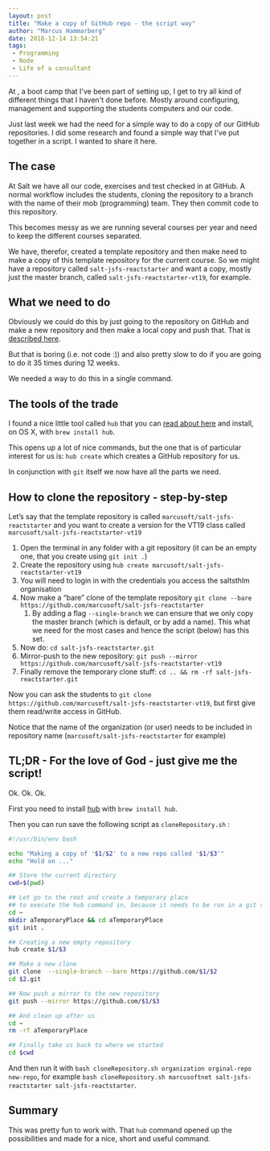 ```yaml
---
layout: post
title: "Make a copy of GitHub repo - the script way"
author: "Marcus Hammarberg"
date: 2018-12-14 13:54:21
tags:
 - Programming
 - Node
 - Life of a consultant
---
```


At [</salt>](https://www.study-at-salt.com/), a boot camp that I've been part of setting up, I get to try all kind of different things that I haven't done before. Mostly around configuring, management and supporting the students computers and our code.

Just last week we had the need for a simple way to do a copy of our GitHub repositories. I did some research and found a simple way that I've put together in a script. I wanted to share it here.

<!-- excerpt-end -->

## The case

At Salt we have all our code, exercises and test checked in at GitHub. A normal workflow includes the students, cloning the repository to a branch with the name of their mob (programming) team. They then commit code to this repository.

This becomes messy as we are running several courses per year and need to keep the different courses separated.

We have, therefor, created a template repository and then make need to make a copy of this template repository for the current course. So we might have a repository called `salt-jsfs-reactstarter` and want a copy, mostly just the master branch, called `salt-jsfs-reactstarter-vt19`, for example.

## What we need to do

Obviously we could do this by just going to the repository on GitHub and make a new repository and then make a local copy and push that. That is [described here](https://help.github.com/articles/duplicating-a-repository/).

But that is boring (i.e. not code :)) and also pretty slow to do if you are going to do it 35 times during 12 weeks.

We needed a way to do this in a single command.

## The tools of the trade

I found a nice little tool called `hub` that you can [read about here](https://hub.github.com/) and install, on OS X, with `brew install hub`.

This opens up a lot of nice commands, but the one that is of particular interest for us is: `hub create` which creates a GitHub repository for us.

In conjunction with `git` itself we now have all the parts we need.

## How to clone the repository - step-by-step

Let’s say that the template repository is called `marcusoft/salt-jsfs-reactstarter` and you want to create a version for the VT19 class called `marcusoft/salt-jsfs-reactstarter-vt19`

1. Open the terminal in any folder with a git repository (it can be an empty one, that you create using `git init .`)
2. Create the repository using `hub create marcusoft/salt-jsfs-reactstarter-vt19`
3. You will need to login in with the credentials you access the saltsthlm organisation
4. Now make a “bare” clone of the template repository `git clone --bare https://github.com/marcusoft/salt-jsfs-reactstarter`
   1. By adding a flag `--single-branch` we can ensure that we only copy the master branch (which is default, or by add a name). This what we need for the most cases and hence the script (below) has this set.
5. Now do: `cd salt-jsfs-reactstarter.git`
6. Mirror-push to the new repository: `git push --mirror https://github.com/marcusoft/salt-jsfs-reactstarter-vt19`
7. Finally remove the temporary clone stuff: `cd .. && rm -rf salt-jsfs-reactstarter.git`

Now you can ask the students to `git clone https://github.com/marcusoft/salt-jsfs-reactstarter-vt19`, but first give them read/write access in GitHub.

Notice that the name of the organization (or user) needs to be included in repository name (`marcusoft/salt-jsfs-reactstarter` for example)

## TL;DR - For the love of God - just give me the script!

Ok. Ok. Ok.

First you need to install [hub](https://hub.github.com/) with `brew install hub`.

Then you can run save the following script as `cloneRepository.sh` :

```bash
#!/usr/bin/env bash

echo "Making a copy of '$1/$2' to a new repo called '$1/$3'"
echo "Hold on ..."

## Store the current directory
cwd=$(pwd)

## Let go to the root and create a temporary place
## to execute the hub command in, because it needs to be run in a git repository
cd ~
mkdir aTemporaryPlace && cd aTemporaryPlace
git init .

## Creating a new empty repository
hub create $1/$3

## Make a new clone
git clone  --single-branch --bare https://github.com/$1/$2
cd $2.git

## Now push a mirror to the new repository
git push --mirror https://github.com/$1/$3

## And clean up after us
cd ~
rm -rf aTemporaryPlace

## Finally take us back to where we started
cd $cwd
```

And then run it with `bash cloneRepository.sh organization orginal-repo new-repo`, for example `bash cloneRepository.sh marcusoftnet salt-jsfs-reactstarter salt-jsfs-reactstarter`.

## Summary

This was pretty fun to work with. That `hub` command opened up the possibilities and made for a nice, short and useful command.

